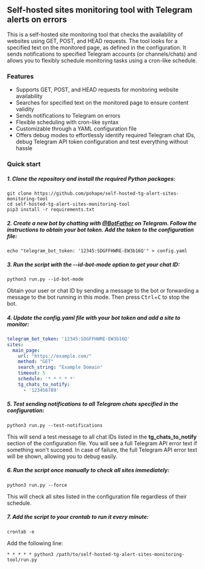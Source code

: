 ## Self-hosted sites monitoring tool with Telegram alerts on errors
This is a self-hosted site monitoring tool that checks the availability of websites using GET, POST, and HEAD requests. The tool looks for a specified text on the monitored page, as defined in the configuration. It sends notifications to specified Telegram accounts (or channels/chats) and allows you to flexibly schedule monitoring tasks using a cron-like schedule.

### Features
- Supports GET, POST, and HEAD requests for monitoring website availability
- Searches for specified text on the monitored page to ensure content validity
- Sends notifications to Telegram on errors
- Flexible scheduling with cron-like syntax
- Customizable through a YAML configuration file
- Offers debug modes to effortlessly identify required Telegram chat IDs, debug Telegram API token configuration and test everything without hassle

### Quick start
##### 1. Clone the repository and install the required Python packages:
```shell
git clone https://github.com/pohape/self-hosted-tg-alert-sites-monitoring-tool
cd self-hosted-tg-alert-sites-monitoring-tool
pip3 install -r requirements.txt
```
##### 2. Create a new bot by chatting with [@BotFather](https://t.me/BotFather) on Telegram. Follow the instructions to obtain your bot token. Add the token to the configuration file:
```shell
echo "telegram_bot_token: '12345:SDGFFHWRE-EW3b16Q'" > config.yaml
```
##### 3. Run the script with the --id-bot-mode option to get your chat ID:
```shell
python3 run.py --id-bot-mode
```
Obtain your user or chat ID by sending a message to the bot or forwarding a message to the bot running in this mode. Then press <kbd>Ctrl</kbd>+<kbd>C</kbd> to stop the bot.
##### 4. Update the config.yaml file with your bot token and add a site to monitor:
```yaml
telegram_bot_token: '12345:SDGFFHWRE-EW3b16Q'
sites:
  main_page:
    url: "https://example.com/"
    method: "GET"
    search_string: "Example Domain"
    timeout: 5
    schedule: '* * * * *'
    tg_chats_to_notify:
      - '123456789'
```
##### 5. Test sending notifications to all Telegram chats specified in the configuration:
```shell
python3 run.py --test-notifications
```
This will send a test message to all chat IDs listed in the **tg_chats_to_notify** section of the configuration file. You will see a full Telegram API error text if something won't succeed. In case of failure, the full Telegram API error text will be shown, allowing you to debug easily.
##### 6. Run the script once manually to check all sites immediately:
```shell
python3 run.py --force
```
This will check all sites listed in the configuration file regardless of their schedule.
##### 7. Add the script to your crontab to run it every minute:
```shell
crontab -e
```
Add the following line:
```shell
* * * * * python3 /path/to/self-hosted-tg-alert-sites-monitoring-tool/run.py
```
